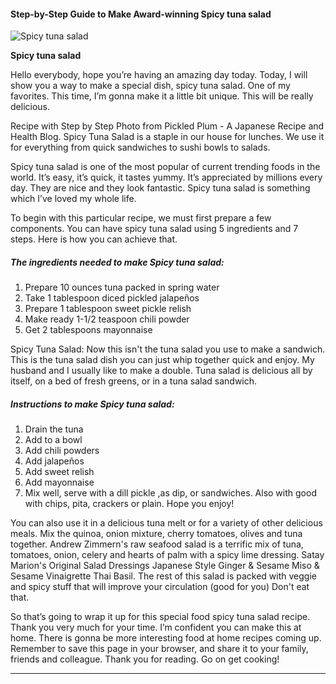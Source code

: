             

#### Step-by-Step Guide to Make Award-winning Spicy tuna salad

![Spicy tuna salad](https://img-global.cpcdn.com/recipes/c9f6f0326775fb58/751x532cq70/spicy-tuna-salad-recipe-main-photo.jpg)

**Spicy tuna salad**

Hello everybody, hope you’re having an amazing day today. Today, I will show you a way to make a special dish, spicy tuna salad. One of my favorites. This time, I’m gonna make it a little bit unique. This will be really delicious.

Recipe with Step by Step Photo from Pickled Plum - A Japanese Recipe and Health Blog. Spicy Tuna Salad is a staple in our house for lunches. We use it for everything from quick sandwiches to sushi bowls to salads.

Spicy tuna salad is one of the most popular of current trending foods in the world. It’s easy, it’s quick, it tastes yummy. It’s appreciated by millions every day. They are nice and they look fantastic. Spicy tuna salad is something which I’ve loved my whole life.

To begin with this particular recipe, we must first prepare a few components. You can have spicy tuna salad using 5 ingredients and 7 steps. Here is how you can achieve that.

##### The ingredients needed to make Spicy tuna salad:

1.  Prepare 10 ounces tuna packed in spring water
2.  Take 1 tablespoon diced pickled jalapeños
3.  Prepare 1 tablespoon sweet pickle relish
4.  Make ready 1-1/2 teaspoon chili powder
5.  Get 2 tablespoons mayonnaise

Spicy Tuna Salad: Now this isn't the tuna salad you use to make a sandwich. This is the tuna salad dish you can just whip together quick and enjoy. My husband and I usually like to make a double. Tuna salad is delicious all by itself, on a bed of fresh greens, or in a tuna salad sandwich.

##### Instructions to make Spicy tuna salad:

1.  Drain the tuna
2.  Add to a bowl
3.  Add chili powders
4.  Add jalapeños
5.  Add sweet relish
6.  Add mayonnaise
7.  Mix well, serve with a dill pickle ,as dip, or sandwiches. Also with good with chips, pita, crackers or plain. Hope you enjoy!

You can also use it in a delicious tuna melt or for a variety of other delicious meals. Mix the quinoa, onion mixture, cherry tomatoes, olives and tuna together. Andrew Zimmern's raw seafood salad is a terrific mix of tuna, tomatoes, onion, celery and hearts of palm with a spicy lime dressing. Satay Marion's Original Salad Dressings Japanese Style Ginger & Sesame Miso & Sesame Vinaigrette Thai Basil. The rest of this salad is packed with veggie and spicy stuff that will improve your circulation (good for you) Don't eat that.

So that’s going to wrap it up for this special food spicy tuna salad recipe. Thank you very much for your time. I’m confident you can make this at home. There is gonna be more interesting food at home recipes coming up. Remember to save this page in your browser, and share it to your family, friends and colleague. Thank you for reading. Go on get cooking!

* * *